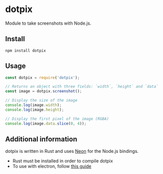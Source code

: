 # dotpix

Module to take screenshots with Node.js.

## Install

```
npm install dotpix
```

## Usage

```js
const dotpix = require('dotpix');

// Returns an object with three fields: `width`, `height` and `data`
const image = dotpix.screenshot();

// Display the size of the image
console.log(image.width);
console.log(image.height);

// Display the first pixel of the image (RGBA)
console.log(image.data.slice(0, 4));
```

## Additional information

dotpix is written in Rust and uses [Neon](https://github.com/neon-bindings/neon) for the Node.js bindings.

- Rust must be installed in order to compile dotpix
- To use with electron, follow [this guide](https://neon-bindings.com/docs/electron-apps)